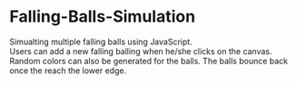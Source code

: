 # Falling-Balls-Simulation
Simualting multiple falling balls using JavaScript.  
Users can add a new falling balling when he/she clicks on the canvas.  
Random colors can also be generated for the balls. 
The balls bounce back once the reach the lower edge.

